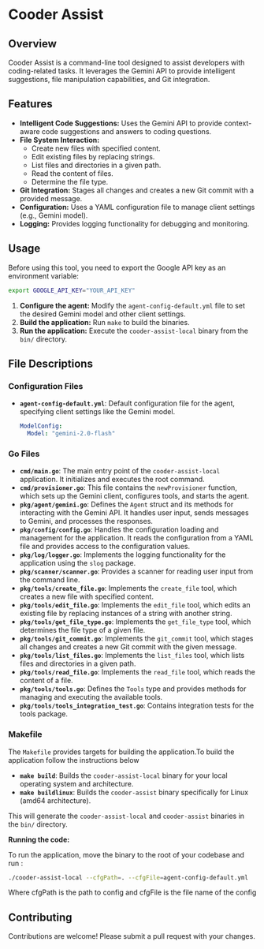 # Cooder Assist

## Overview

Cooder Assist is a command-line tool designed to assist developers with coding-related tasks. It leverages the Gemini API to provide intelligent suggestions, file manipulation capabilities, and Git integration.

## Features

*   **Intelligent Code Suggestions:** Uses the Gemini API to provide context-aware code suggestions and answers to coding questions.
*   **File System Interaction:**
    *   Create new files with specified content.
    *   Edit existing files by replacing strings.
    *   List files and directories in a given path.
    *   Read the content of files.
    *   Determine the file type.
*   **Git Integration:** Stages all changes and creates a new Git commit with a provided message.
*   **Configuration:** Uses a YAML configuration file to manage client settings (e.g., Gemini model).
*   **Logging:** Provides logging functionality for debugging and monitoring.

## Usage

Before using this tool, you need to export the Google API key as an environment variable:

```bash
export GOOGLE_API_KEY="YOUR_API_KEY"
```



1.  **Configure the agent:** Modify the `agent-config-default.yml` file to set the desired Gemini model and other client settings.
2.  **Build the application:** Run `make` to build the binaries.
3.  **Run the application:** Execute the `cooder-assist-local` binary from the `bin/` directory.


## File Descriptions

### Configuration Files

*   **`agent-config-default.yml`**: Default configuration file for the agent, specifying client settings like the Gemini model.
    ```yaml
    ModelConfig:
      Model: "gemini-2.0-flash"
    ```

### Go Files

*   **`cmd/main.go`**: The main entry point of the `cooder-assist-local` application. It initializes and executes the root command.
*   **`cmd/provisioner.go`**: This file contains the `newProvisioner` function, which sets up the Gemini client, configures tools, and starts the agent.
*   **`pkg/agent/gemini.go`**: Defines the `Agent` struct and its methods for interacting with the Gemini API. It handles user input, sends messages to Gemini, and processes the responses.
*   **`pkg/config/config.go`**: Handles the configuration loading and management for the application. It reads the configuration from a YAML file and provides access to the configuration values.
*   **`pkg/log/logger.go`**: Implements the logging functionality for the application using the `slog` package.
*   **`pkg/scanner/scanner.go`**: Provides a scanner for reading user input from the command line.
*   **`pkg/tools/create_file.go`**: Implements the `create_file` tool, which creates a new file with specified content.
*   **`pkg/tools/edit_file.go`**: Implements the `edit_file` tool, which edits an existing file by replacing instances of a string with another string.
*   **`pkg/tools/get_file_type.go`**: Implements the `get_file_type` tool, which determines the file type of a given file.
*   **`pkg/tools/git_commit.go`**: Implements the `git_commit` tool, which stages all changes and creates a new Git commit with the given message.
*   **`pkg/tools/list_files.go`**: Implements the `list_files` tool, which lists files and directories in a given path.
*   **`pkg/tools/read_file.go`**: Implements the `read_file` tool, which reads the content of a file.
*   **`pkg/tools/tools.go`**: Defines the `Tools` type and provides methods for managing and executing the available tools.
*   **`pkg/tools/tools_integration_test.go`**: Contains integration tests for the tools package.

### Makefile

The `Makefile` provides targets for building the application.To build the application follow the instructions below

*   **`make build`**: Builds the `cooder-assist-local` binary for your local operating system and architecture.
*   **`make buildlinux`**: Builds the `cooder-assist` binary specifically for Linux (amd64 architecture).

This will generate the `cooder-assist-local` and `cooder-assist` binaries in the `bin/` directory.

**Running the code:**

To run the application, move the binary to the root of your codebase and run :

```bash
./cooder-assist-local --cfgPath=. --cfgFile=agent-config-default.yml
```
Where cfgPath is the path to config and cfgFile is the file name of the config




## Contributing

Contributions are welcome! Please submit a pull request with your changes.
